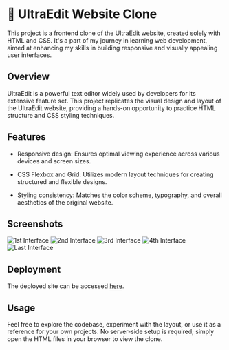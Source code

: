 # 🔗 UltraEdit Website Clone
This project is a frontend clone of the UltraEdit website, created solely with HTML and CSS. It's a part of my journey in learning web development, aimed at enhancing my skills in building responsive and visually appealing user interfaces.

## Overview
UltraEdit is a powerful text editor widely used by developers for its extensive feature set. This project replicates the visual design and layout of the UltraEdit website, providing a hands-on opportunity to practice HTML structure and CSS styling techniques.

## Features
- Responsive design: Ensures optimal viewing experience across various devices and screen sizes.

- CSS Flexbox and Grid: Utilizes modern layout techniques for creating structured and flexible designs.

- Styling consistency: Matches the color scheme, typography, and overall aesthetics of the original website.

## Screenshots

![1st Interface](https://github.com/Preritmujoo/UltraEdit-Clone/assets/95234935/540c5182-46b0-4efa-a9aa-c11aa25924d1)
![2nd Interface](https://github.com/Preritmujoo/UltraEdit-Clone/assets/95234935/c6564c43-cc0b-4dee-ba34-9d3b9ea71dda)
![3rd Interface](https://github.com/Preritmujoo/UltraEdit-Clone/assets/95234935/b236f2e5-ef48-4a2b-83ad-1863aa9fb916)
![4th Interface](https://github.com/Preritmujoo/UltraEdit-Clone/assets/95234935/8c61f495-c225-42c3-ae04-65c96fb1a2f6)
![Last Interface](https://github.com/Preritmujoo/UltraEdit-Clone/assets/95234935/f8a78cda-4d2f-45b7-a2ed-5f3c4e469fea)

## Deployment
The deployed site can be accessed [here](https://ultraedit-clone.netlify.app/).


## Usage
Feel free to explore the codebase, experiment with the layout, or use it as a reference for your own projects. No server-side setup is required; simply open the HTML files in your browser to view the clone.
